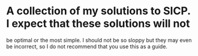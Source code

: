 # A collection of my solutions to SICP. I expect that these solutions will not
be optimal or the most simple. I should not be so sloppy but they may even be incorrect, so I do not recommend
that you use this as a guide.
